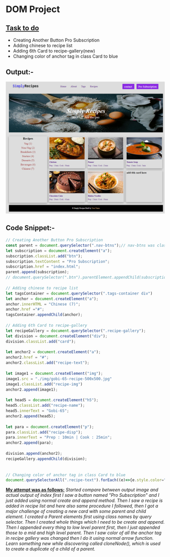 # DOM Project

## <u>Task to do</u>
- Creating Another Button Pro Subscription
- Adding chinese to recipe list
- Adding 6th Card to recipe-gallery(new)
- Changing color of anchor tag in class Card to blue

## Output:-
![TaskOutput](../DOM%20Project_05/Output/DOM%20P2%20SS.png)

## Code Snippet:-
```js
// Creating Another Button Pro Subscription
const parent = document.querySelector(".nav-btns");// nav-btns was class which was added by me cuz I didn't find any other way.
let subscription = document.createElement("a");
subscription.classList.add("btn");
subscription.textContent = "Pro Subscription";
subscription.href = "index.html";
parent.append(subscription);
// document.querySelector(".btn").parentElement.appendChild(subscription); // Thing which referred by my friend(google) by using this I can remove first query selector

// Adding chinese to recipe list
let tagsContainer = document.querySelector(".tags-container div")
let anchor = document.createElement("a");
anchor.innerHTML = "Chinese (7)";
anchor.href ="#";
tagsContainer.appendChild(anchor);

// Adding 6th Card to recipe-gallery
let recipeGallery = document.querySelector(".recipe-gallery");
let division = document.createElement("div");
division.classList.add("card");

let anchor2 = document.createElement("a");
anchor2.href = "#";
anchor2.classList.add("recipe-text");

let image1 = document.createElement("img");
image1.src = "./img/gobi-65-recipe-500x500.jpg"
image1.classList.add("recipe-img")
anchor2.append(image1);

let head5 = document.createElement("h5");
head5.classList.add("recipe-name");
head5.innerText = "Gobi-65";
anchor2.append(head5);

let para = document.createElement("p");
para.classList.add("recipe-disp");
para.innerText = "Prep : 10min | Cook : 25min";
anchor2.append(para);

division.append(anchor2);
recipeGallery.appendChild(division);


// Changing color of anchor tag in class Card to blue
document.querySelectorAll(".recipe-text").forEach((e)=>{e.style.color="#7b66b1"});
```

__<u>My attempt was as follows:</u>__ _Started compare between output image and actual output of index first I saw a button named "Pro Subscription" and I just added using normal create and append method. Then I saw a recipe is added in recipe list and here also same procedure I followed, then I got a major challenge of creating a new card with some parent and child element. I created a Parent elements first using class names by query selector. Then I created whole things which I need  to be create and append. Then I appended every thing to low level parent first, then I just appended those to a mid and high level parent. Then I saw color of all the anchor tag in recipe gallery was changed then I do it using normal arrow function. Learn something new while discovering called cloneNode(), which is used to create a duplicate of a child of a parent._